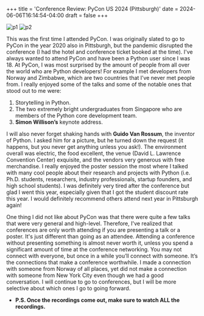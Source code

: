 +++
title = 'Conference Review: PyCon US 2024 (Pittsburgh)'
date = 2024-06-06T16:14:54-04:00
draft = false
+++

![p1](/blog/20240606_PyCon/standing.jpg)
![p2](/blog/20240606_PyCon/pittsburgh.jpg)

This was the first time I attended PyCon. I was originally slated to go to PyCon in the year 2020 also in Pittsburgh, but the pandemic disrupted the conference (I had the hotel and conference ticket booked at the time). I've always wanted to attend PyCon and have been a Python user since I was 18. At PyCon, I was most surprised by the amount of people from all over the world who are Python developers! For example I met developers from Norway and Zimbabwe, which are two countries that I’ve never met people from. I really enjoyed some of the talks and some of the notable ones that stood out to me were: 

1) Storytelling in Python.
2) The two extremely bright undergraduates from Singapore who are members of the Python core development team.
3) **Simon Willison’s** keynote address. 

I will also never forget shaking hands with **Guido Van Rossum**, the inventor of Python. I asked him for a picture, but he turned down the request (it happens, but you never get anything unless you ask!). The environment overall was electric, the food excellent, the venue (David L. Lawrence Convention Center) exquisite, and the vendors very generous with free merchandise. I really enjoyed the poster session the most where I talked with many cool people about their research and projects with Python (i.e. Ph.D. students, researchers, industry professionals, startup founders, and high school students). I was definitely very tired after the conference but glad I went this year, especially given that I got the student discount rate this year. I would definitely recommend others attend next year in Pittsburgh again!

One thing I did not like about PyCon was that there were quite a few talks that were very general and high-level. Therefore, I've realized that conferences are only worth attending if you are presenting a talk or a poster. It's just different than going as an attendee. Attending a conference without presenting something is almost never worth it, unless you spend a significant amount of time at the conference networking. You may not connect with everyone, but once in a while you’ll connect with someone. It’s the connections that make a conference worthwhile. I made a connection with someone from Norway of all places, yet did not make a connection with someone from New York City even though we had a good conversation. I will continue to go to conferences, but I will be more selective about which ones I go to going forward. 

* **P.S. Once the recordings come out, make sure to watch ALL the recordings.**